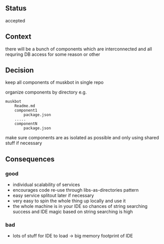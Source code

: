 ## Status
accepted

## Context
there will be a bunch of components which are interconnected and all requring DB access for some reason or other



## Decision

keep all components of muskbot in single repo

organize components by directory e.g.

    muskbot
        Readme.md
        component1
            package.json
        .....
        componentN
            package.json

make sure components are as isolated as possible and only using shared stuff if necessary

## Consequences
### good
- individual scalability of services
- encourages code re-use through libs-as-directories pattern
- easy service splitout later if necessary
- very easy to spin the whole thing up locally and use it
- the whole machine is in your IDE so chances of string searching success and IDE magic based on string searching is high

### bad
- lots of stuff for IDE to load -> big memory footprint of IDE